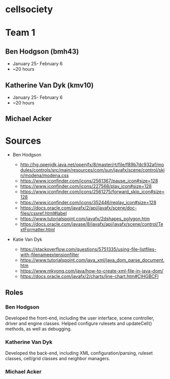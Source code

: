 # cellsociety

# Team 1

## Ben Hodgson (bmh43)
 * January 25- February 6
 * ~20 hours

## Katherine Van Dyk (kmv10)
 * January 25- February 6
 * ~20 hours

##  Michael Acker

# Sources
 * Ben Hodgson
	* http://hg.openjdk.java.net/openjfx/8/master/rt/file/f89b7dc932af/modules/controls/src/main/resources/com/sun/javafx/scene/control/skin/modena/modena.css
	* https://www.iconfinder.com/icons/2561367/pause_icon#size=128
	* https://www.iconfinder.com/icons/227568/play_icon#size=128
	 * https://www.iconfinder.com/icons/2561275/forward_skip_icon#size=128
	* https://www.iconfinder.com/icons/352446/replay_icon#size=128
	 * https://docs.oracle.com/javafx/2/api/javafx/scene/doc-files/cssref.html#label
	 * https://www.tutorialspoint.com/javafx/2dshapes_polygon.htm
	 * https://docs.oracle.com/javase/8/javafx/api/javafx/scene/control/TextFormatter.html
     
* Katie Van Dyk
	*  https://stackoverflow.com/questions/5751335/using-file-listfiles-with-filenameextensionfilter
	* https://www.tutorialspoint.com/java_xml/java_dom_parse_document.htm
	* https://www.mkyong.com/java/how-to-create-xml-file-in-java-dom/
	* https://docs.oracle.com/javafx/2/charts/line-chart.htm#CIHGBCFI

## Roles
### Ben Hodgson
Developed the front-end, including the user interface, scene controller, driver and engine classes. Helped configure rulesets and updateCell() methods, as well as debugging.
### Katherine Van Dyk
Developed the back-end, including XML configuration/parsing, ruleset classes, cell/grid classes and neighbor managers. 
### Michael Acker
